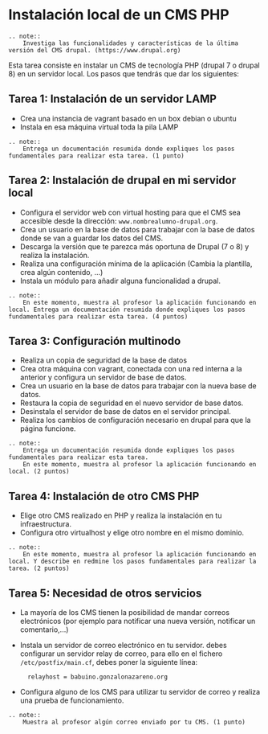 # Instalación local de un CMS PHP 

```eval_rst
.. note::
	Investiga las funcionalidades y características de la última versión del CMS drupal. (https://www.drupal.org)
```

Esta tarea consiste en instalar un CMS de tecnología PHP (drupal 7 o drupal 8) en un servidor local. Los pasos que tendrás que dar los siguientes:

## Tarea 1: Instalación de un servidor LAMP

* Crea una instancia de vagrant basado en un box debian o ubuntu
* Instala en esa máquina virtual toda la pila LAMP

```eval_rst
.. note:: 
	Entrega un documentación resumida donde expliques los pasos fundamentales para realizar esta tarea. (1 punto)
```

## Tarea 2: Instalación de drupal en mi servidor local

* Configura el servidor web con virtual hosting para que el CMS sea accesible desde la dirección: `www.nombrealumno-drupal.org`.
* Crea un usuario en la base de datos para trabajar con la base de datos donde se van a guardar los datos del CMS.
* Descarga la versión que te parezca más oportuna de Drupal (7 o 8) y realiza la instalación.
* Realiza una configuración mínima de la aplicación (Cambia la plantilla, crea algún contenido, ...)
* Instala un módulo para añadir alguna funcionalidad a drupal.

```eval_rst
.. note:: 
	En este momento, muestra al profesor la aplicación funcionando en local. Entrega un documentación resumida donde expliques los pasos fundamentales para realizar esta tarea. (4 puntos)
```

## Tarea 3: Configuración multinodo

* Realiza un copia de seguridad de la base de datos
* Crea otra máquina con vagrant, conectada con una red interna a la anterior y configura un servidor de base de datos.
* Crea un usuario en la base de datos para trabajar con la nueva base de datos.
* Restaura la copia de seguridad en el nuevo servidor de base datos.
* Desinstala el servidor de base de datos en el servidor principal.
* Realiza los cambios de configuración necesario en drupal para que la página funcione.

```eval_rst
.. note:: 
	Entrega un documentación resumida donde expliques los pasos fundamentales para realizar esta tarea.
	En este momento, muestra al profesor la aplicación funcionando en local. (2 puntos)
```

## Tarea 4: Instalación de otro CMS PHP

* Elige otro CMS realizado en PHP y realiza la instalación en tu infraestructura.
* Configura otro virtualhost y elige otro nombre en el mismo dominio.

```eval_rst
.. note:: 
	En este momento, muestra al profesor la aplicación funcionando en local. Y describe en redmine los pasos fundamentales para realizar la tarea. (2 puntos)
```

## Tarea 5: Necesidad de otros servicios

* La mayoría de los CMS tienen la posibilidad de mandar correos electrónicos (por ejemplo para notificar una nueva versión, notificar un comentario,...)
* Instala un servidor de correo electrónico en tu servidor. debes configurar un servidor relay de correo, para ello en el fichero `/etc/postfix/main.cf`, debes poner la siguiente línea:

		relayhost = babuino.gonzalonazareno.org

* Configura alguno de los CMS para utilizar tu servidor de correo y realiza una prueba de funcionamiento.

```eval_rst
.. note:: 
	Muestra al profesor algún correo enviado por tu CMS. (1 punto)
```

